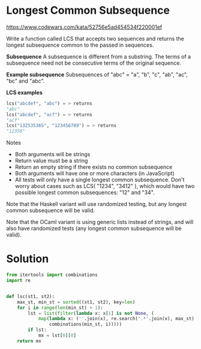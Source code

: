 # Longest Common Subsequence

https://www.codewars.com/kata/52756e5ad454534f220001ef

Write a function called LCS that accepts two sequences and returns the longest subsequence common to the passed in
sequences.

**Subsequence**
A subsequence is different from a substring. The terms of a subsequence need not be consecutive terms of the original
sequence.

**Example subsequence**
Subsequences of "abc" = "a", "b", "c", "ab", "ac", "bc" and "abc".

**LCS examples**

```python
lcs("abcdef", "abc") = > returns
"abc"
lcs("abcdef", "acf") = > returns
"acf"
lcs("132535365", "123456789") = > returns
"12356"
```

Notes

* Both arguments will be strings
* Return value must be a string
* Return an empty string if there exists no common subsequence
* Both arguments will have one or more characters (in JavaScript)
* All tests will only have a single longest common subsequence. Don't worry about cases such as LCS( "1234", "3412" ),
  which would have two possible longest common subsequences: "12" and "34".

Note that the Haskell variant will use randomized testing, but any longest common subsequence will be valid.

Note that the OCaml variant is using generic lists instead of strings, and will also have randomized tests (any longest
common subsequence will be valid).

# Solution

```python
from itertools import combinations
import re


def lsc(st1, st2):
    max_st, min_st = sorted((st1, st2), key=len)
    for i in range(len(min_st) + 1):
        lst = list(filter(lambda x: x[1] is not None, (
            map(lambda x: (''.join(x), re.search('.*'.join(x), max_st) and re.search('.*'.join(x), min_st)),
                combinations(min_st, i)))))
        if lst:
            mx = lst[0][0]
    return mx
```